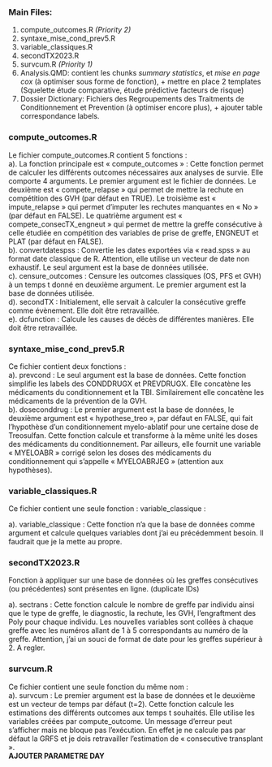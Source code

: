 ### Main Files:
1.	compute_outcomes.R *(Priority 2)*
2.	syntaxe_mise_cond_prev5.R
3.	variable_classiques.R
4.	secondTX2023.R
5.	survcum.R *(Priority 1)*
8.	Analysis.QMD: contient les chunks *summary statistics*, et *mise en page cox* (à optimiser sous forme de fonction), + mettre en place 2 templates (Squelette étude comparative, étude prédictive facteurs de risque) 
9.	Dossier Dictionary: Fichiers des Regroupements des Traitments de Conditionnement et Prevention (à optimiser encore plus), + ajouter table correspondance labels.

###	compute_outcomes.R
Le fichier compute_outcomes.R contient 5 fonctions :  
a).	La fonction principale est « compute_outcomes » : Cette fonction permet de calculer les différents outcomes nécessaires aux analyses de survie. Elle comporte 4 arguments. Le premier argument est le fichier de données. Le deuxième est « compete_relapse » qui permet de mettre la rechute en compétition des GVH (par défaut en TRUE). Le troisième est « impute_relapse » qui permet d’imputer les rechutes manquantes en « No » (par défaut en FALSE). Le quatrième argument est « compete_consecTX_engneut » qui permet de mettre la greffe consécutive à celle étudiée en compétition des variables de prise de greffe, ENGNEUT et PLAT (par défaut en FALSE).  
b).	convertdatespss : Convertie les dates exportées via « read.spss » au format date classique de R. Attention, elle utilise un vecteur de date non exhaustif. Le seul argument est la base de données utilisée.  
c).	censure_outcomes : Censure les outcomes classiques (OS, PFS et GVH) à un temps t donné en deuxième argument. Le premier argument est la base de données utilisée.  
d).	secondTX : Initialement, elle servait à calculer la consécutive greffe comme évènement. Elle doit être retravaillée.  
e).	dcfunction : Calcule les causes de décès de différentes manières. Elle doit être retravaillée.  

###	syntaxe_mise_cond_prev5.R
Ce fichier contient deux fonctions :  
  a).	prevcond : Le seul argument est la base de données. Cette fonction simplifie les labels des CONDDRUGX et PREVDRUGX. Elle concatène les médicaments du   conditionnement et la TBI. Similairement elle concatène les médicaments de la prévention de la GVH.  
  b).	doseconddrug : Le premier argument est la base de données, le deuxième argument est « hypothese_treo », par défaut en FALSE, qui fait l’hypothèse d’un conditionnement myelo-ablatif pour une certaine dose de Treosulfan. Cette fonction calcule et transforme à la même unité les doses des médicaments du conditionnement. Par ailleurs, elle fournit une variable « MYELOABR » corrigé selon les doses des médicaments du conditionnement qui s’appelle « MYELOABRJEG » (attention aux hypothèses).  

###	variable_classiques.R
Ce fichier contient une seule fonction : variable_classique :  

a).	variable_classique : Cette fonction n’a que la base de données comme argument et calcule quelques variables dont j’ai eu précédemment besoin. Il faudrait que je la mette au propre.  

###	secondTX2023.R
Fonction à appliquer sur une base de données où les greffes consécutives (ou précédentes) sont présentes en ligne. (duplicate IDs)

a).	sectrans : Cette fonction calcule le nombre de greffe par individu ainsi que le type de greffe, le diagnostic, la rechute, les GVH, l’engraftment des Poly pour chaque individu. Les nouvelles variables sont collées à chaque greffe avec les numéros allant de 1 à 5 correspondants au numéro de la greffe. Attention, j’ai un souci de format de date pour les greffes supérieur à 2. A regler.  

###	survcum.R
Ce fichier contient une seule fonction du même nom :  
a).	survcum : Le premier argument est la base de données et le deuxième est un vecteur de temps par défaut (t=2). Cette fonction calcule les estimations des différents outcomes aux temps t souhaités. Elle utilise les variables créées par compute_outcome. Un message d’erreur peut s’afficher mais ne bloque pas l’exécution. En effet je ne calcule pas par défaut la GRFS et je dois retravailler l’estimation de « consecutive transplant ».   
**AJOUTER PARAMETRE DAY**
 

